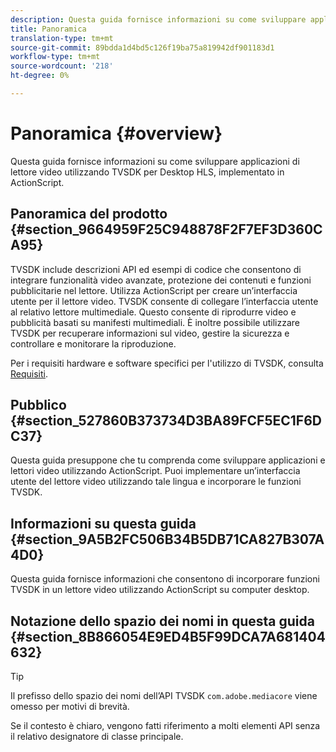 ```yaml
---
description: Questa guida fornisce informazioni su come sviluppare applicazioni di lettore video utilizzando TVSDK per Desktop HLS, implementato in ActionScript.
title: Panoramica
translation-type: tm+mt
source-git-commit: 89bdda1d4bd5c126f19ba75a819942df901183d1
workflow-type: tm+mt
source-wordcount: '218'
ht-degree: 0%

---
```



# Panoramica {#overview}

Questa guida fornisce informazioni su come sviluppare applicazioni di lettore video utilizzando TVSDK per Desktop HLS, implementato in ActionScript.

## Panoramica del prodotto {#section_9664959F25C948878F2F7EF3D360CA95}

TVSDK include descrizioni API ed esempi di codice che consentono di integrare funzionalità video avanzate, protezione dei contenuti e funzioni pubblicitarie nel lettore. Utilizza ActionScript per creare un’interfaccia utente per il lettore video. TVSDK consente di collegare l’interfaccia utente al relativo lettore multimediale. Questo consente di riprodurre video e pubblicità basati su manifesti multimediali. È inoltre possibile utilizzare TVSDK per recuperare informazioni sul video, gestire la sicurezza e controllare e monitorare la riproduzione.

Per i requisiti hardware e software specifici per l&#39;utilizzo di TVSDK, consulta [Requisiti](../../c-psdk-dhls-1.4-introduction/overview-prod-audience-guide/requirements/r-psdk-dhls-1.4-requirements-system.md).

## Pubblico {#section_527860B373734D3BA89FCF5EC1F6DC37}

Questa guida presuppone che tu comprenda come sviluppare applicazioni e lettori video utilizzando ActionScript. Puoi implementare un’interfaccia utente del lettore video utilizzando tale lingua e incorporare le funzioni TVSDK.

## Informazioni su questa guida {#section_9A5B2FC506B34B5DB71CA827B307A4D0}

Questa guida fornisce informazioni che consentono di incorporare funzioni TVSDK in un lettore video utilizzando ActionScript su computer desktop.

## Notazione dello spazio dei nomi in questa guida {#section_8B866054E9ED4B5F99DCA7A681404632}

>[!TIP]
>
>Il prefisso dello spazio dei nomi dell’API TVSDK `com.adobe.mediacore` viene omesso per motivi di brevità.
>
>Se il contesto è chiaro, vengono fatti riferimento a molti elementi API senza il relativo designatore di classe principale.

